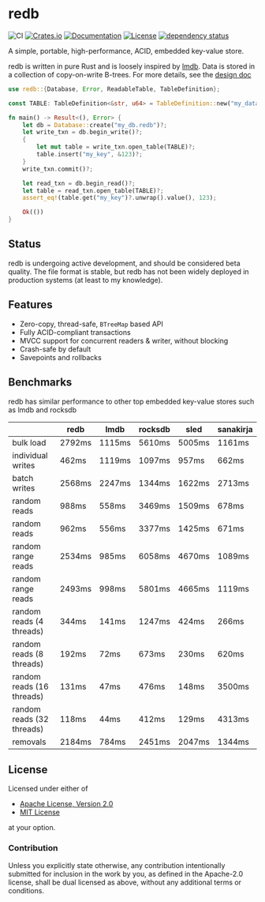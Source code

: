 # redb

![CI](https://github.com/cberner/redb/actions/workflows/ci.yml/badge.svg)
[![Crates.io](https://img.shields.io/crates/v/redb.svg)](https://crates.io/crates/redb)
[![Documentation](https://docs.rs/redb/badge.svg)](https://docs.rs/redb)
[![License](https://img.shields.io/crates/l/redb)](https://crates.io/crates/redb)
[![dependency status](https://deps.rs/repo/github/cberner/redb/status.svg)](https://deps.rs/repo/github/cberner/redb)

A simple, portable, high-performance, ACID, embedded key-value store.

redb is written in pure Rust and is loosely inspired by [lmdb](http://www.lmdb.tech/doc/). Data is stored in a collection
of copy-on-write B-trees. For more details, see the [design doc](docs/design.md)

```rust
use redb::{Database, Error, ReadableTable, TableDefinition};

const TABLE: TableDefinition<&str, u64> = TableDefinition::new("my_data");

fn main() -> Result<(), Error> {
    let db = Database::create("my_db.redb")?;
    let write_txn = db.begin_write()?;
    {
        let mut table = write_txn.open_table(TABLE)?;
        table.insert("my_key", &123)?;
    }
    write_txn.commit()?;

    let read_txn = db.begin_read()?;
    let table = read_txn.open_table(TABLE)?;
    assert_eq!(table.get("my_key")?.unwrap().value(), 123);

    Ok(())
}
```

## Status
redb is undergoing active development, and should be considered beta quality. The file format is stable,
but redb has not been widely deployed in production systems (at least to my knowledge).

## Features
* Zero-copy, thread-safe, `BTreeMap` based API
* Fully ACID-compliant transactions
* MVCC support for concurrent readers & writer, without blocking
* Crash-safe by default
* Savepoints and rollbacks

## Benchmarks
redb has similar performance to other top embedded key-value stores such as lmdb and rocksdb

|                           | redb   | lmdb   | rocksdb | sled   | sanakirja |
|---------------------------|--------|--------|---------|--------|-----------|
| bulk load                 | 2792ms | 1115ms | 5610ms  | 5005ms | 1161ms    |
| individual writes         | 462ms  | 1119ms | 1097ms  | 957ms  | 662ms     |
| batch writes              | 2568ms | 2247ms | 1344ms  | 1622ms | 2713ms    |
| random reads              | 988ms  | 558ms  | 3469ms  | 1509ms | 678ms     |
| random reads              | 962ms  | 556ms  | 3377ms  | 1425ms | 671ms     |
| random range reads        | 2534ms | 985ms  | 6058ms  | 4670ms | 1089ms    |
| random range reads        | 2493ms | 998ms  | 5801ms  | 4665ms | 1119ms    |
| random reads (4 threads)  | 344ms  | 141ms  | 1247ms  | 424ms  | 266ms     |
| random reads (8 threads)  | 192ms  | 72ms   | 673ms   | 230ms  | 620ms     |
| random reads (16 threads) | 131ms  | 47ms   | 476ms   | 148ms  | 3500ms    |
| random reads (32 threads) | 118ms  | 44ms   | 412ms   | 129ms  | 4313ms    |
| removals                  | 2184ms | 784ms  | 2451ms  | 2047ms | 1344ms    |

## License

Licensed under either of

* [Apache License, Version 2.0](LICENSE-APACHE)
* [MIT License](LICENSE-MIT)

at your option.

### Contribution

Unless you explicitly state otherwise, any contribution intentionally
submitted for inclusion in the work by you, as defined in the Apache-2.0
license, shall be dual licensed as above, without any additional terms or
conditions.

